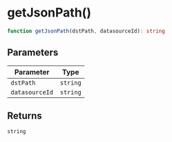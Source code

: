 # getJsonPath()

```ts
function getJsonPath(dstPath, datasourceId): string
```

## Parameters

| Parameter | Type |
| ------ | ------ |
| `dstPath` | `string` |
| `datasourceId` | `string` |

## Returns

`string`
